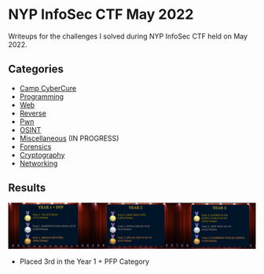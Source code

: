 # NYP InfoSec CTF May 2022
Writeups for the challenges I solved during NYP InfoSec CTF held on May 2022.

## Categories
* [Camp CyberCure](./Categories/Camp_CyberCure)   
* [Programming](./Categories/Programming)   
* [Web](./Categories/Web)   
* [Reverse](./Categories/Reverse)   
* [Pwn](./Categories/Pwn)   
* [OSINT](./Categories/OSINT)   
* [Miscellaneous](./Categories/Miscellaneous)   (IN PROGRESS)
* [Forensics](./Categories/Forensics)   
* [Cryptography](./Categories/Cryptography)   
* [Networking](./Categories/Networking)   
 
## Results
![image](img/results.png)
* Placed 3rd in the Year 1 + PFP Category
